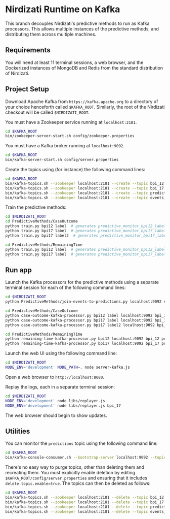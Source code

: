 # Nirdizati Runtime on Kafka #
This branch decouples Nirdizati's predictive methods to run as Kafka processors.  This allows multiple instances of the predictive methods, and distributing them across multiple machines.

## Requirements ##
You will need at least 11 terminal sessions, a web browser, and the Dockerized instances of MongoDB and Redis from the standard distribution of Nirdizati.

## Project Setup
Download Apache Kafka from ``https://kafka.apache.org`` to a directory of your choice henceforth called `$KAFKA_ROOT`.  Similarly, the root of the Nirdizati checkout will be called `$NIRDIZATI_ROOT`.

You must have a Zookeeper service running at `localhost:2181`.

```sh
cd $KAFKA_ROOT
bin/zookeeper-server-start.sh config/zookeeper.properties
```

You must have a Kafka broker running at `localhost:9092`.

```sh
cd $KAFKA_ROOT
bin/kafka-server-start.sh config/server.properties
```

Create the topics using (for instance) the following command lines:

```sh
cd $KAFKA_ROOT
bin/kafka-topics.sh --zookeeper localhost:2181 --create --topic bpi_12 --replication-factor 1 --partitions 1
bin/kafka-topics.sh --zookeeper localhost:2181 --create --topic bpi_17 --replication-factor 1 --partitions 1
bin/kafka-topics.sh --zookeeper localhost:2181 --create --topic predictions --replication-factor 1 --partitions 1
bin/kafka-topics.sh --zookeeper localhost:2181 --create --topic events_with_predictions --replication-factor 1 --partitions 1
```

Train the predictive methods:

```sh
cd $NIRDIZATI_ROOT
cd PredictiveMethods/CaseOutcome
python train.py bpi12 label  # generates predictive_monitor_bpi12_label.cpickle
python train.py bpi17 label  # generates predictive_monitor_bpi17_label.cpickle
python train.py bpi17 label2  # generates predictive_monitor_bpi17_label2.cpickle

cd PredictiveMethods/RemainingTime
python train.py bpi12 label  # generates predictive_monitor_bpi12_label.cpickle
python train.py bpi17 label  # generates predictive_monitor_bpi17_label.cpickle
```

## Run app ##

Launch the Kafka processors for the predictive methods using a separate terminal session for each of the following command lines:

```sh
cd $NIRDIZATI_ROOT
python PredictiveMethods/join-events-to-predictions.py localhost:9092 events predictions 2

cd PredictiveMethods/CaseOutcome
python case-outcome-kafka-processor.py bpi12 label localhost:9092 bpi_12 predictions
python case-outcome-kafka-processor.py bpi17 label localhost:9092 bpi_17 predictions
python case-outcome-kafka-processor.py bpi17 label2 localhost:9092 bpi_17 predictions

cd PredictiveMethods/RemainingTime
python remaining-time-kafka-processor.py bpi12 localhost:9092 bpi_12 predictions
python remaining-time-kafka-processor.py bpi17 localhost:9092 bpi_17 predictions
```

Launch the web UI using the following command line:

```sh
cd $NIRDIZATI_ROOT
NODE_ENV='development' NODE_PATH=. node server-kafka.js
```

Open a web browser to `http://localhost:8080`.

Replay the logs, each in a separate terminal session:

```sh
cd $NIRDIZATI_ROOT
NODE_ENV='development' node libs/replayer.js
NODE_ENV='development' node libs/replayer.js bpi_17
```

The web browser should begin to show updates.

## Utilities ##
You can monitor the `predictions` topic using the following command line:

```sh
cd $KAFKA_ROOT
bin/kafka-console-consumer.sh --bootstrap-server localhost:9092 --topic predictions --from-beginning
```

There's no easy way to purge topics, other than deleting them and recreating them.
You must explicitly enable deletion by editing `$KAFKA_ROOT/config/server.properties` and ensuring that it includes `delete.topic.enable=true`.
The topics can then be deleted as follows:

```sh
cd $KAFKA_ROOT
bin/kafka-topics.sh --zookeeper localhost:2181 --delete --topic bpi_12
bin/kafka-topics.sh --zookeeper localhost:2181 --delete --topic bpi_17
bin/kafka-topics.sh --zookeeper localhost:2181 --delete --topic predictions
bin/kafka-topics.sh --zookeeper localhost:2181 --delete --topic events_with_predictions
```

